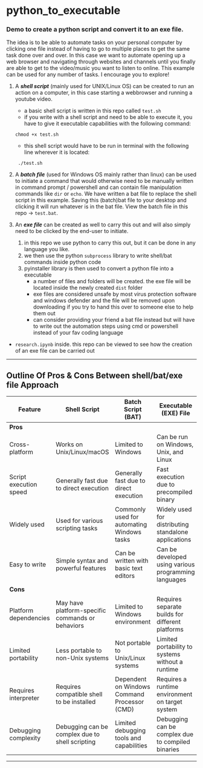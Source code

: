 # python_to_executable

### Demo to create a python script and convert it to an exe file.

The idea is to be able to automate tasks on your personal computer by clicking one file instead of having to go to multiple places to get the same task done over and over. In this case we want to automate opening up a web browser and navigating through websites and channels until you finally are able to get to the video/music you want to listen to online. This example can be used for any number of tasks. I encourage you to explore!

1. A **_shell script_** (mainly used for UNIX/Linux OS) can be created to run an action on a computer, in this case starting a webbrowser and running a youtube video.
   - a basic shell script is written in this repo called `test.sh`
   - if you write with a shell script and need to be able to execute it, you have to give it executable capabilities with the following command:
    ```
    chmod +x test.sh
    ```
    - this shell script would have to be run in terminal with the following line wherever it is located:
    ```
     ./test.sh
    ```
2. A **_batch file_** (used for Windows OS mainly rather than linux) can be used to initiate a command that would otherwise need to be manually written in command prompt / powershell and can contain file manipulation commands like `dir` or `echo`. We have written a bat file to replace the shell script in this example. Saving this (batch)bat file to your desktop and clicking it will run whatever is in the bat file. View the batch file in this repo -> `test.bat`.
 
3. An **_exe file_** can be created as well to carry this out and will also simply need to be clicked by the end-user to initiate.
    1. in this repo we use python to carry this out, but it can be done in any language you like.
    2. we then use the python `subprocess` library to write shell/bat commands inside python code
    3. pyinstaller library is then used to convert a python file into a executable
        - a number of files and folders will be created. the exe file will be located inside the newly created `dist` folder
        - exe files are considered unsafe by most virus protection software and windows defender and the file will be removed upon downloading if you try to hand this over to someone else to help them out
        - can consider providing your friend a bat file instead but will have to write out the automation steps using cmd or powershell instead of your fav coding language
- `research.ipynb` inside. this repo can be viewed to see how the creation of an exe file can be carried out
---
## Outline Of Pros & Cons Between shell/bat/exe file Approach

| Feature                | Shell Script                                        | Batch Script (BAT)                                   | Executable (EXE) File                                |
|------------------------|-----------------------------------------------------|------------------------------------------------------|------------------------------------------------------|
| **Pros**               |                                                     |                                                      |                                                      |
| Cross-platform         | Works on Unix/Linux/macOS                           | Limited to Windows                                   | Can be run on Windows, Unix, and Linux               |
| Script execution speed | Generally fast due to direct execution              | Generally fast due to direct execution               | Fast execution due to precompiled binary             |
| Widely used            | Used for various scripting tasks                    | Commonly used for automating Windows tasks           | Widely used for distributing standalone applications |
| Easy to write          | Simple syntax and powerful features                | Can be written with basic text editors               | Can be developed using various programming languages |
| **Cons**               |                                                     |                                                      |                                                      |
| Platform dependencies  | May have platform-specific commands or behaviors    | Limited to Windows environment                       | Requires separate builds for different platforms     |
| Limited portability    | Less portable to non-Unix systems                   | Not portable to Unix/Linux systems                   | Limited portability to systems without a runtime     |
| Requires interpreter   | Requires compatible shell to be installed           | Dependent on Windows Command Processor (CMD)        | Requires a runtime environment on target system      |
| Debugging complexity   | Debugging can be complex due to shell scripting     | Limited debugging tools and capabilities             | Debugging can be complex due to compiled binaries    |

---


